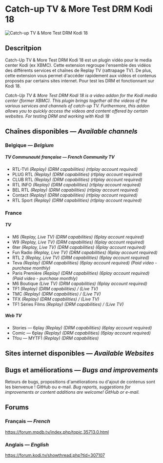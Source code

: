 # Catch-up TV & More Test DRM Kodi 18
![Catch-up TV & More Test DRM Kodi 18](https://github.com/Catch-up-TV-and-More/plugin.video.catchuptvandmoretestdrmkodi18/blob/master/icon.png)

## Descritpion
Catch-Up TV & More Test DRM Kodi 18 est un plugin vidéo pour le media center Kodi (ex XBMC).
Cette extension regroupe l'ensemble des vidéos des différents services et chaînes de Replay TV (rattrapage TV). De plus, cette extension vous permet d'accéder rapidement aux vidéos et contenus proposés par certains sites internet. Pour test les DRM et fonctionnant sur Kodi 18.

*Catch-Up TV & More Test DRM Kodi 18 is a video addon for the Kodi media center (former XBMC).*
*This plugin brings together all the videos of the various services and channels of catch-up TV. Furthermore, this addon allows you to quickly access the videos and content offered by certain websites. For testing DRM and working with Kodi 18*

## Chaînes disponibles — *Available channels*
### Belgique — *Belgium*
##### TV Communauté française — *French Community TV*
- RTL-TVI *(Replay) (DRM capabilities) (rtlplay account required)*
- PLUG RTL *(Replay) (DRM capabilities) (rtlplay account required)*
- CLUB RTL *(Replay) (DRM capabilities) (rtlplay account required)*
- RTL INFO *(Replay) (DRM capabilities) (rtlplay account required)*
- BEL RTL *(Replay) (DRM capabilities) (rtlplay account required)*
- Contact *(Replay) (DRM capabilities) (rtlplay account required)*
- RTL Sport *(Replay) (DRM capabilities) (rtlplay account required)*

### France
##### TV
- M6 *(Replay, Live TV) (DRM capabilities) (6play account required)*
- W9 *(Replay, Live TV) (DRM capabilities) (6play account required)*
- 6ter *(Replay, Live TV) (DRM capabilities) (6play account required)*
- Fun Radio *(Replay, Live TV) (DRM capabilities) (6play account required)*
- RTL 2 *(Replay, Live TV) (DRM capabilities) (6play account required)*
- Teva *(Replay) (DRM capabilities) (6play account required) (Paid video - purchase monthly)*
- Paris Première *(Replay) (DRM capabilities) (6play account required) (Paid video - purchase monthly)*
- M6 Boutique *(Live TV) (DRM capabilities) (6play account required)*
- TF1 *(Replay) (DRM capabilities) / (Live TV)*
- TMC *(Replay) (DRM capabilities) / (Live TV)*
- TFX *(Replay) (DRM capabilities) / (Live TV)*
- TF1 Séries Films *(Replay) (DRM capabilities) / (Live TV)*

##### Web TV
- Stories — 6play *(Replay) (DRM capabilities) (6play account required)*
- Comic — 6play *(Replay) (DRM capabilities) (6play account required)*
- Tfou — MYTF1 *(Replay) (DRM capabilities)*

## Sites internet disponibles — *Available Websites*

## Bugs et améliorations — *Bugs and improvements*
Retours de bugs, propositions d'améliorations ou d'ajout de contenus sont les bienvenue ! GitHub ou e-mail.
*Bug reports, suggestions for improvements or content additions are welcome! GitHub or e-mail.*

## Forums
### Français — *French*
<https://forum.mpdb.tv/index.php/topic,35713.0.html>

### Anglais — *English*
<https://forum.kodi.tv/showthread.php?tid=307107>
